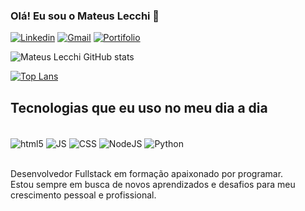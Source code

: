 ### Olá! Eu sou o Mateus Lecchi 👋

[![Linkedin](https://img.shields.io/badge/LinkedIn-0077B5?style=for-the-badge&logo=linkedin&logoColor=white)](https://www.linkedin.com/in/mateus-lecchi-9485a5257/)
[![Gmail](https://img.shields.io/badge/Gmail-D14836?style=for-the-badge&logo=gmail&logoColor=white)](https://mail.google.com/mail/u/0/?fs=1&tf=cm&source=mailto&to=mateusrlecchi@gmail.com)
[![Portifolio](https://img.shields.io/badge/Portifolio-172B4D?style=for-the-badge&logo=Opsgenie&logoColor=white)](https://mateuslecchi20.github.io/Portifolio/)

![Mateus Lecchi GitHub stats](https://github-readme-stats.vercel.app/api?username=MateusLecchi20&show_icons=true&theme=aura)

[![Top Lans](https://github-readme-stats.vercel.app/api/top-langs/?username=MateusLecchi20)](https://github.com/MateusLecchi20/github-readme-stats)

## Tecnologias que eu uso no meu dia a dia

<div style="display: íncline_block"><br/>
  <img align="center" alt="html5" src="https://img.shields.io/badge/HTML5-E34F26?style=for-the-badge&logo=html5&logoColor=white"/>
  <img align="center" alt="JS" src="https://img.shields.io/badge/JavaScript-F7DF1E?style=for-the-badge&logo=javascript&logoColor=black"/>
  <img align="center" alt="CSS" src="https://img.shields.io/badge/CSS-239120?&style=for-the-badge&logo=css3&logoColor=white"/>
  <img align="center" alt="NodeJS" src="https://img.shields.io/badge/Node.js-43853D?style=for-the-badge&logo=node.js&logoColor=white"/>
  <img align="center" alt="Python" src="https://img.shields.io/badge/Python-14354C?style=for-the-badge&logo=python&logoColor=white"/>
</div><br/>

Desenvolvedor Fullstack em formação apaixonado por programar.<br/>
Estou sempre em busca de novos aprendizados e desafios para meu crescimento pessoal e profissional.
